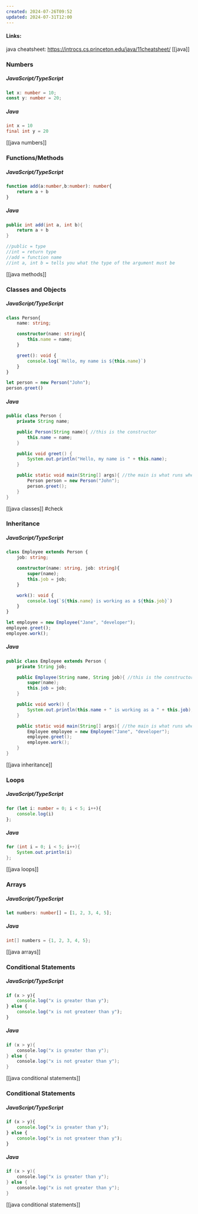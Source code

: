 ```yaml
---
created: 2024-07-26T09:52
updated: 2024-07-31T12:00
---
```

#### Links: 
java cheatsheet: https://introcs.cs.princeton.edu/java/11cheatsheet/
[[java]]

### Numbers
##### JavaScript/TypeScript
```TypeScript
let x: number = 10;
const y: number = 20; 
```

##### Java 
```Java
int x = 10
final int y = 20
```
[[java numbers]] 
### Functions/Methods
##### JavaScript/TypeScript
```TypeScript
function add(a:number,b:number): number{
	return a + b
} 
```

##### Java 
```Java
public int add(int a, int b){
	return a + b
}

//public = type
//int = return type 
//add = function name
//int a, int b = tells you what the type of the argument must be 
```
[[java methods]]

### Classes and Objects
##### JavaScript/TypeScript
```TypeScript
class Person{
	name: string;

	constructor(name: string){
		this.name = name;
	}

	greet(): void {
		console.log(`Hello, my name is ${this.name}`)
	}
}

let person = new Person("John");
person.greet()
```

##### Java 
```Java
public class Person {
	private String name;

	public Person(String name){ //this is the constructor
		this.name = name;
	}

	public void greet() {
		System.out.println("Hello, my name is " + this.name);
	}

	public static void main(String[] args){ //the main is what runs when the program is called
		Person person = new Person("John");
		person.greet();
	}
}
```
[[java classes]] #check

### Inheritance
##### JavaScript/TypeScript
```TypeScript
class Employee extends Person {
	job: string;

	constructor(name: string, job: string){
		super(name);
		this.job = job;
	}

	work(): void {
		console.log(`${this.name} is working as a ${this.job}`)
	}
}

let employee = new Employee("Jane", "developer");
employee.greet();
employee.work(); 
```

##### Java 
```Java
public class Employee extends Person {
	private String job;

	public Employee(String name, String job){ //this is the constructor
		super(name);
		this.job = job; 
	}

	public void work() {
		System.out.println(this.name + " is working as a " + this.job);
	}

	public static void main(String[] args){ //the main is what runs when the program is called
		Employee employee = new Employee("Jane", "developer");
		employee.greet();
		employee.work();
	}
}
```
[[java inheritance]]

### Loops
##### JavaScript/TypeScript
```TypeScript
for (let i: number = 0; i < 5; i++){
	console.log(i)
}; 
```

##### Java 
```Java
for (int i = 0; i < 5; i++){
	System.out.println(i)
};
```
[[java loops]]

### Arrays
##### JavaScript/TypeScript
```TypeScript
let numbers: number[] = [1, 2, 3, 4, 5];
```

##### Java 
```Java
int[] numbers = {1, 2, 3, 4, 5};
```
[[java arrays]]

### Conditional Statements
##### JavaScript/TypeScript
```TypeScript
if (x > y){
	console.log("x is greater than y");
} else {
	console.log("x is not greateer than y");
}
```

##### Java 
```Java
if (x > y){
	console.log("x is greater than y");
} else {
	console.log("x is not greater than y");
}
```
[[java conditional statements]]

### Conditional Statements
##### JavaScript/TypeScript
```TypeScript
if (x > y){
	console.log("x is greater than y");
} else {
	console.log("x is not greateer than y");
}
```

##### Java 
```Java
if (x > y){
	console.log("x is greater than y");
} else {
	console.log("x is not greater than y");
}
```
[[java conditional statements]]